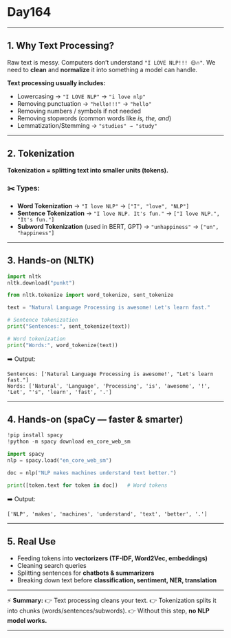 # **Day164**

---

## **1. Why Text Processing?**

Raw text is messy. Computers don’t understand `"I LOVE NLP!!! 😍🔥"`.
We need to **clean** and **normalize** it into something a model can handle.

**Text processing usually includes:**

* Lowercasing → `"I LOVE NLP"` → `"i love nlp"`
* Removing punctuation → `"hello!!!"` → `"hello"`
* Removing numbers / symbols if not needed
* Removing stopwords (common words like *is, the, and*)
* Lemmatization/Stemming → `"studies" → "study"`

---

## **2. Tokenization**

**Tokenization = splitting text into smaller units (tokens).**

### ✂️ Types:

* **Word Tokenization** → `"I love NLP"` → `["I", "love", "NLP"]`
* **Sentence Tokenization** → `"I love NLP. It's fun."` → `["I love NLP.", "It's fun."]`
* **Subword Tokenization** (used in BERT, GPT) → `"unhappiness"` → `["un", "happiness"]`

---

## **3. Hands-on (NLTK)**

```python
import nltk
nltk.download("punkt")

from nltk.tokenize import word_tokenize, sent_tokenize

text = "Natural Language Processing is awesome! Let's learn fast."

# Sentence tokenization
print("Sentences:", sent_tokenize(text))

# Word tokenization
print("Words:", word_tokenize(text))
```

➡️ Output:

```
Sentences: ['Natural Language Processing is awesome!', "Let's learn fast."]
Words: ['Natural', 'Language', 'Processing', 'is', 'awesome', '!', 'Let', "'s", 'learn', 'fast', '.']
```

---

## **4. Hands-on (spaCy — faster & smarter)**

```python
!pip install spacy
!python -m spacy download en_core_web_sm

import spacy
nlp = spacy.load("en_core_web_sm")

doc = nlp("NLP makes machines understand text better.")

print([token.text for token in doc])   # Word tokens
```

➡️ Output:

```
['NLP', 'makes', 'machines', 'understand', 'text', 'better', '.']
```

---

## **5. Real Use**

* Feeding tokens into **vectorizers (TF-IDF, Word2Vec, embeddings)**
* Cleaning search queries
* Splitting sentences for **chatbots & summarizers**
* Breaking down text before **classification, sentiment, NER, translation**

---

⚡ **Summary:**
👉 Text processing cleans your text.
👉 Tokenization splits it into chunks (words/sentences/subwords).
👉 Without this step, **no NLP model works.**

---
